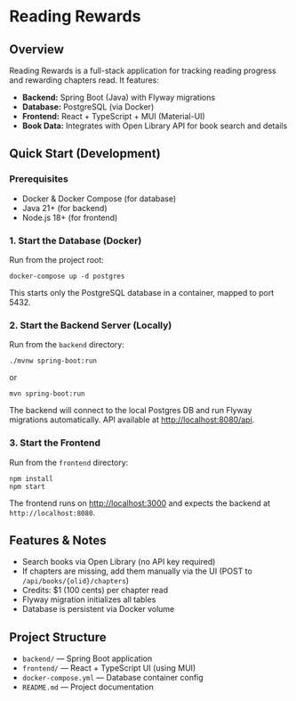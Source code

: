 
# Reading Rewards

## Overview
Reading Rewards is a full-stack application for tracking reading progress and rewarding chapters read. It features:
- **Backend:** Spring Boot (Java) with Flyway migrations
- **Database:** PostgreSQL (via Docker)
- **Frontend:** React + TypeScript + MUI (Material-UI)
- **Book Data:** Integrates with Open Library API for book search and details

## Quick Start (Development)

### Prerequisites
- Docker & Docker Compose (for database)
- Java 21+ (for backend)
- Node.js 18+ (for frontend)

### 1. Start the Database (Docker)
Run from the project root:
```
docker-compose up -d postgres
```
This starts only the PostgreSQL database in a container, mapped to port 5432.

### 2. Start the Backend Server (Locally)
Run from the `backend` directory:
```
./mvnw spring-boot:run
```
or
```
mvn spring-boot:run
```
The backend will connect to the local Postgres DB and run Flyway migrations automatically. API available at [http://localhost:8080/api](http://localhost:8080/api).

### 3. Start the Frontend
Run from the `frontend` directory:
```
npm install
npm start
```
The frontend runs on [http://localhost:3000](http://localhost:3000) and expects the backend at `http://localhost:8080`.

## Features & Notes
- Search books via Open Library (no API key required)
- If chapters are missing, add them manually via the UI (POST to `/api/books/{olid}/chapters`)
- Credits: $1 (100 cents) per chapter read
- Flyway migration initializes all tables
- Database is persistent via Docker volume

## Project Structure
- `backend/` — Spring Boot application
- `frontend/` — React + TypeScript UI (using MUI)
- `docker-compose.yml` — Database container config
- `README.md` — Project documentation


